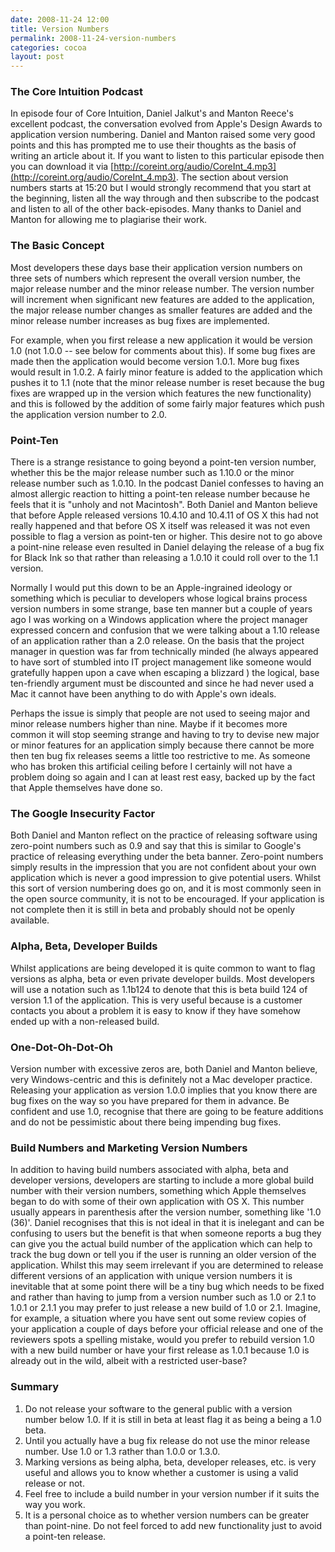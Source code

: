 ```yaml
---
date: 2008-11-24 12:00
title: Version Numbers
permalink: 2008-11-24-version-numbers
categories: cocoa
layout: post
---
```


### The Core Intuition Podcast
In episode four of Core Intuition, Daniel Jalkut's and Manton Reece's excellent podcast, the conversation evolved from Apple's Design Awards to application version numbering. Daniel and Manton raised some very good points and this has prompted me to use their thoughts as the basis of writing an article about it. If you want to listen to this particular episode then you can download it via [http://coreint.org/audio/CoreInt_4.mp3](http://coreint.org/audio/CoreInt_4.mp3). The section about version numbers starts at 15:20 but I would strongly recommend that you start at the beginning, listen all the way through and then subscribe to the podcast and listen to all of the other back-episodes. Many thanks to Daniel and Manton for allowing me to plagiarise their work.

### The Basic Concept
Most developers these days base their application version numbers on three sets of numbers which represent the overall version number, the major release number and the minor release number. The version number will increment when significant new features are added to the application, the major release number changes as smaller features are added and the minor release number increases as bug fixes are implemented.

For example, when you first release a new application it would be version 1.0 (not 1.0.0 -- see below for comments about this). If some bug fixes are made then the application would become version 1.0.1. More bug fixes would result in 1.0.2. A fairly minor feature is added to the application which pushes it to 1.1 (note that the minor release number is reset because the bug fixes are wrapped up in the version which features the new functionality) and this is followed by the addition of some fairly major features which push the application version number to 2.0.

### Point-Ten
There is a strange resistance to going beyond a point-ten version number, whether this be the major release number such as 1.10.0 or the minor release number such as 1.0.10. In the podcast Daniel confesses to having an almost allergic reaction to hitting a point-ten release number because he feels that it is "unholy and not Macintosh". Both Daniel and Manton believe that before Apple released versions 10.4.10 and 10.4.11 of OS X this had not really happened and that before OS X itself was released it was not even possible to flag a version as point-ten or higher. This desire not to go above a point-nine release even resulted in Daniel delaying the release of a bug fix for Black Ink so that rather than releasing a 1.0.10 it could roll over to the 1.1 version.

Normally I would put this down to be an Apple-ingrained ideology or something which is peculiar to developers whose logical brains process version numbers in some strange, base ten manner but a couple of years ago I was working on a Windows application where the project manager expressed concern and confusion that we were talking about a 1.10 release of an application rather than a 2.0 release. On the basis that the project manager in question was far from technically minded (he always appeared to have sort of stumbled into IT project management like someone would gratefully happen upon a cave when escaping a blizzard ) the logical, base ten-friendly argument must be discounted and since he had never used a Mac it cannot have been anything to do with Apple's own ideals.

Perhaps the issue is simply that people are not used to seeing major and minor release numbers higher than nine. Maybe if it becomes more common it will stop seeming strange and having to try to devise new major or minor features for an application simply because there cannot be more then ten bug fix releases seems a little too restrictive to me. As someone who has broken this artificial ceiling before I certainly will not have a problem doing so again and I can at least rest easy, backed up by the fact that Apple themselves have done so.

### The Google Insecurity Factor
Both Daniel and Manton reflect on the practice of releasing software using zero-point numbers such as 0.9 and say that this is similar to Google's practice of releasing everything under the beta banner. Zero-point numbers simply results in the impression that you are not confident about your own application which is never a good impression to give potential users. Whilst this sort of version numbering does go on, and it is most commonly seen in the open source community, it is not to be encouraged. If your application is not complete then it is still in beta and probably should not be openly available.

### Alpha, Beta, Developer Builds
Whilst applications are being developed it is quite common to want to flag versions as alpha, beta or even private developer builds. Most developers will use a notation such as 1.1b124 to denote that this is beta build 124 of version 1.1 of the application. This is very useful because is a customer contacts you about a problem it is easy to know if they have somehow ended up with a non-released build.

### One-Dot-Oh-Dot-Oh
Version number with excessive zeros are, both Daniel and Manton believe, very Windows-centric and this is definitely not a Mac developer practice. Releasing your application as version 1.0.0 implies that you know there are bug fixes on the way so you have prepared for them in advance. Be confident and use 1.0, recognise that there are going to be feature additions and do not be pessimistic about there being impending bug fixes.

### Build Numbers and Marketing Version Numbers
In addition to having build numbers associated with alpha, beta and developer versions, developers are starting to include a more global build number with their version numbers, something which Apple themselves began to do with some of their own application with OS X. This number usually appears in parenthesis after the version number, something like '1.0 (36)'. Daniel recognises that this is not ideal in that it is inelegant and can be confusing to users but the benefit is that when someone reports a bug they can give you the actual build number of the application which can help to track the bug down or tell you if the user is running an older version of the application. Whilst this may seem irrelevant if you are determined to release different versions of an application with unique version numbers it is inevitable that at some point there will be a tiny bug which needs to be fixed and rather than having to jump from a version number such as 1.0 or 2.1 to 1.0.1 or 2.1.1 you may prefer to just release a new build of 1.0 or 2.1. Imagine, for example, a situation where you have sent out some review copies of your application a couple of days before your official release and one of the reviewers spots a spelling mistake, would you prefer to rebuild version 1.0 with a new build number or have your first release as 1.0.1 because 1.0 is already out in the wild, albeit with a restricted user-base?

### Summary
1. Do not release your software to the general public with a version number below 1.0. If it is still in beta at least flag it as being a being a 1.0 beta.
2. Until you actually have a bug fix release do not use the minor release number. Use 1.0 or 1.3 rather than 1.0.0 or 1.3.0.
3. Marking versions as being alpha, beta, developer releases, etc. is very useful and allows you to know whether a customer is using a valid release or not.
4. Feel free to include a build number in your version number if it suits the way you work.
5. It is a personal choice as to whether version numbers can be greater than point-nine. Do not feel forced to add new functionality just to avoid a point-ten release.
